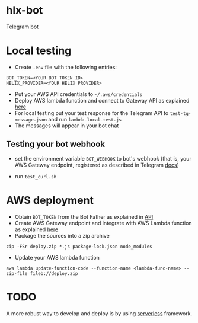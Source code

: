 # hlx-bot
Telegram bot

# Local testing
- Create `.env` file with the following entries:
```
BOT_TOKEN=<YOUR BOT TOKEN ID>
HELIX_PROVIDER=<YOUR HELIX PROVIDER>
```
- Put your AWS API credentials to `~/.aws/credentials`
- Deploy AWS lambda function and connect to Gateway API as explained [here](https://dev.to/nqcm/-building-a-telegram-bot-with-aws-api-gateway-and-aws-lambda-27fg)
- For local testing put your test response for the Telegram API to `test-tg-message.json` and run `lambda-local-test.js`
- The messages will appear in your bot chat

## Testing your bot webhook
- set the environment variable `BOT_WEBHOOK` to bot's webhook (that is, your AWS Gateway endpoint, registered
  as described in Telegram [docs](https://core.telegram.org/bots/api#setwebhook))

- run `test_curl.sh`

# AWS deployment
- Obtain `BOT_TOKEN` from the Bot Father as explained in [API](https://core.telegram.org/bots/api)
- Create AWS Gateway endpoint and integrate with AWS Lambda function as explained [here](https://dev.to/nqcm/-building-a-telegram-bot-with-aws-api-gateway-and-aws-lambda-27fg)
- Package the sources into a zip archive
```
zip -FSr deploy.zip *.js package-lock.json node_modules
```
- Update your AWS lambda function
```
aws lambda update-function-code --function-name <lambda-func-name> --zip-file fileb://deploy.zip
```

# TODO
A more robust way to develop and deploy is by using [serverless](https://serverless.com/) framework.
